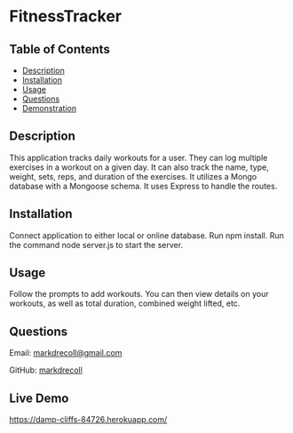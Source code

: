 # FitnessTracker
## Table of Contents
 - [Description](#Description)
 - [Installation](#Installation)
 - [Usage](#Usage)
 - [Questions](#Questions)
 - [Demonstration](#Demonstration)
## Description
This application tracks daily workouts for a user. They can log multiple exercises in a workout on a given day. It can also track the name, type, weight, sets, reps, and duration of the exercises. It utilizes a Mongo database with a Mongoose schema. It uses Express to handle the routes.
## Installation
Connect application to either local or online database. Run npm install. Run the command node server.js to start the server.
## Usage
Follow the prompts to add workouts. You can then view details on your workouts, as well as total duration, combined weight lifted, etc.
## Questions
Email: markdrecoll@gmail.com

GitHub: [markdrecoll](https://github.com/markdrecoll/)
## Live Demo
https://damp-cliffs-84726.herokuapp.com/